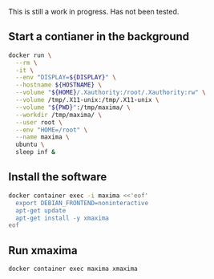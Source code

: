 This is still a work in progress.  Has not been tested.

## Start a contianer in the background
```bash
docker run \
  --rm \
  -it \
  --env "DISPLAY=${DISPLAY}" \
  --hostname ${HOSTNAME} \
  --volume "${HOME}/.Xauthority:/root/.Xauthority:rw" \
  --volume /tmp/.X11-unix:/tmp/.X11-unix \
  --volume "${PWD}":/tmp/maxima/ \
  --workdir /tmp/maxima/ \
  --user root \
  --env "HOME=/root" \
  --name maxima \
  ubuntu \
  sleep inf &
```

## Install the software
```bash
docker container exec -i maxima <<'eof'
  export DEBIAN_FRONTEND=noninteractive
  apt-get update
  apt-get install -y xmaxima
eof
```

## Run xmaxima
```bash
docker container exec maxima xmaxima
```


